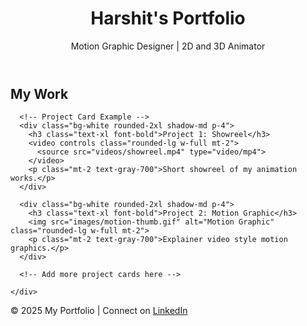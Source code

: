 <!DOCTYPE html>
<html lang="en">
<head>
  <meta charset="UTF-8">
  <meta name="viewport" content="width=device-width, initial-scale=1.0">
  <link href="https://cdn.jsdelivr.net/npm/tailwindcss@2.2.19/dist/tailwind.min.css" rel="stylesheet">
</head>
<body class="bg-gray-100 text-gray-900 font-sans">
  <!-- Header -->
  <header class="bg-white shadow-md p-6">
    <h1 class="text-3xl font-bold">Harshit's Portfolio</h1>
    <p class="text-gray-600">Motion Graphic Designer | 2D and 3D Animator</p>
  </header>

  <!-- Projects Section -->
  <main class="max-w-5xl mx-auto p-6">
    <h2 class="text-2xl font-semibold mb-4">My Work</h2>
    <div class="grid grid-cols-1 md:grid-cols-2 gap-6">

      <!-- Project Card Example -->
      <div class="bg-white rounded-2xl shadow-md p-4">
        <h3 class="text-xl font-bold">Project 1: Showreel</h3>
        <video controls class="rounded-lg w-full mt-2">
          <source src="videos/showreel.mp4" type="video/mp4">
        </video>
        <p class="mt-2 text-gray-700">Short showreel of my animation works.</p>
      </div>

      <div class="bg-white rounded-2xl shadow-md p-4">
        <h3 class="text-xl font-bold">Project 2: Motion Graphic</h3>
        <img src="images/motion-thumb.gif" alt="Motion Graphic" class="rounded-lg w-full mt-2">
        <p class="mt-2 text-gray-700">Explainer video style motion graphics.</p>
      </div>

      <!-- Add more project cards here -->

    </div>
  </main>

  <!-- Footer -->
  <footer class="bg-gray-900 text-white text-center p-4 mt-8">
    <p>© 2025 My Portfolio | Connect on 
      <a href="https://www.linkedin.com/" class="underline">LinkedIn</a>
    </p>
  </footer>
</body>
</html>
